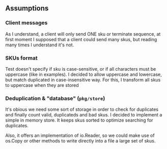 
## Assumptions

### Client messages

As I understand, a client will only send ONE sku or terminate sequence, at first moment I supposed that a client could send many skus,
but reading many times I understand it's not.

### SKUs format

Test doesn't specify if sku is case-sensitive, or if all characters must be uppercase (like in examples). 
I decided to allow uppercase and lowercase, but match duplicated in case-insensitive way.
For this, I transform all skus to uppercase when they are stored

### Deduplication & "database" (`pkg/store`)
It's obious we need some sort of storage in order to check for duplicates and finally count valid, duplicateds and bad skus.
I decided to implement a simple in memory store. It keeps skus sorted to optimize searching for duplicates.

Also, it offers an implementation of io.Reader, so we could make use of os.Copy or other methods to write directly into a file a large set of skus.

